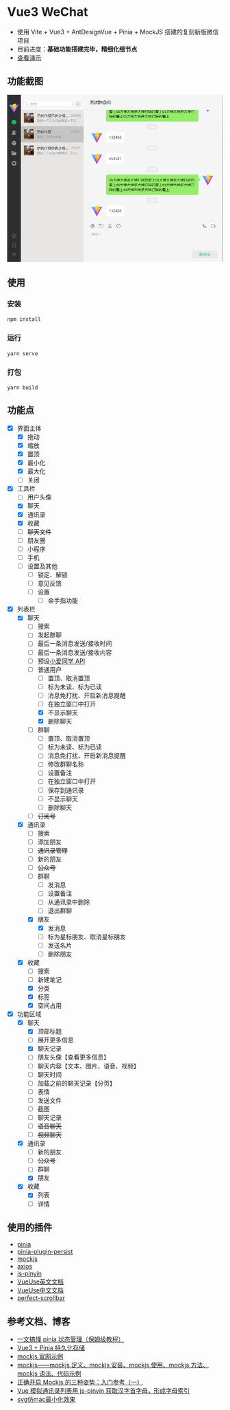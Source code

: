 # Vue3 WeChat

- 使用 Vite + Vue3 + AntDesignVue + Pinia + MockJS 搭建的复刻新版微信项目
- 目前进度：**基础功能搭建完毕，精细化细节点**
- [查看演示](https://ele-cat.gitee.io/vue3-wechat/)

## 功能截图

![功能截图](./snapshot/interface.jpg)

## 使用

### 安装

```
npm install
```

### 运行

```
yarn serve
```

### 打包

```
yarn build
```

## 功能点

- [x] 界面主体
  - [x] 拖动
  - [x] 缩放
  - [x] 置顶
  - [x] 最小化
  - [x] 最大化
  - [ ] 关闭
- [x] 工具栏
  - [ ] 用户头像
  - [x] 聊天
  - [x] 通讯录
  - [x] 收藏
  - [ ] ~~聊天文件~~
  - [ ] 朋友圈
  - [ ] 小程序
  - [ ] 手机
  - [ ] 设置及其他
    - [ ] 锁定、解锁
    - [ ] 意见反馈
    - [ ] 设置
      - [ ] 金手指功能
- [x] 列表栏
  - [x] 聊天
    - [ ] 搜索
    - [ ] 发起群聊
    - [ ] 最后一条消息发送/接收时间
    - [ ] 最后一条消息发送/接收内容
    - [ ] 预设[小爱同学 API](http://jiuli.xiaoapi.cn/i/chat/xiaoai_tts.php?msg=你好)
    - [ ] 普通用户
      - [ ] 置顶、取消置顶
      - [ ] 标为未读、标为已读
      - [ ] 消息免打扰、开启新消息提醒
      - [ ] 在独立窗口中打开
      - [x] 不显示聊天
      - [x] 删除聊天
    - [ ] 群聊
      - [ ] 置顶、取消置顶
      - [ ] 标为未读、标为已读
      - [ ] 消息免打扰、开启新消息提醒
      - [ ] 修改群聊名称
      - [ ] 设置备注
      - [ ] 在独立窗口中打开
      - [ ] 保存到通讯录
      - [ ] 不显示聊天
      - [ ] 删除聊天
    - [ ] ~~订阅号~~
  - [x] 通讯录
    - [ ] 搜索
    - [ ] 添加朋友
    - [ ] ~~通讯录管理~~
    - [ ] 新的朋友
    - [ ] ~~公众号~~
    - [ ] 群聊
      - [ ] 发消息
      - [ ] 设置备注
      - [ ] 从通讯录中删除
      - [ ] 退出群聊
    - [x] 朋友
      - [x] 发消息
      - [ ] 标为星标朋友、取消星标朋友
      - [ ] 发送名片
      - [ ] 删除朋友
  - [x] 收藏
    - [ ] 搜索
    - [ ] 新建笔记
    - [x] 分类
    - [x] 标签
    - [x] 空间占用
- [x] 功能区域
  - [x] 聊天
    - [x] 顶部标题
    - [ ] 展开更多信息
    - [x] 聊天记录
    - [ ] 朋友头像【查看更多信息】
    - [ ] 聊天内容【文本、图片、语音、视频】
    - [ ] 聊天时间
    - [ ] 加载之前的聊天记录【分页】
    - [ ] 表情
    - [ ] 发送文件
    - [ ] 截图
    - [ ] 聊天记录
    - [ ] ~~语音聊天~~
    - [ ] ~~视频聊天~~
  - [x] 通讯录
    - [ ] 新的朋友
    - [ ] ~~公众号~~
    - [ ] 群聊
    - [x] 朋友
  - [x] 收藏
    - [x] 列表
    - [ ] 详情

## 使用的插件

- [pinia](github.com/vuejs/pinia)
- [pinia-plugin-persist](github.com/Seb-L/pinia-plugin-persist)
- [mockjs](github.com/nuysoft/Mock)
- [axios](github.com/axios/axios)
- [js-pinyin](github.com/waterchestnut/pinyin)
- [VueUse英文文档](https://vueuse.org/)
- [VueUse中文文档](https://www.vueusejs.com)
- [perfect-scrollbar](https://github.com/mdbootstrap/perfect-scrollbar)


## 参考文档、博客

- [一文搞懂 pinia 状态管理（保姆级教程）](https://zhuanlan.zhihu.com/p/533233367)
- [Vue3 + Pinia 持久化存储](https://blog.csdn.net/weixin_36757282/article/details/127226319)
- [mockjs 官网示例](http://mockjs.com/examples.html)
- [mockjs——mockjs 定义、mockjs 安装、mockjs 使用、mockjs 方法、mockjs 语法、代码示例](https://blog.csdn.net/TKY666/article/details/126215513)
- [正确开启 Mockjs 的三种姿势：入门参考（一）](https://www.cnblogs.com/soyxiaobi/p/9846057.html)
- [Vue 模拟通讯录列表用 js-pinyin 获取汉字首字母，形成字母索引](https://blog.csdn.net/m0_67063430/article/details/128951993)
- [svg仿mac最小化效果](http://www.qiutianaimeili.com/html/page/2018/03/mlo8if7lag8.html)